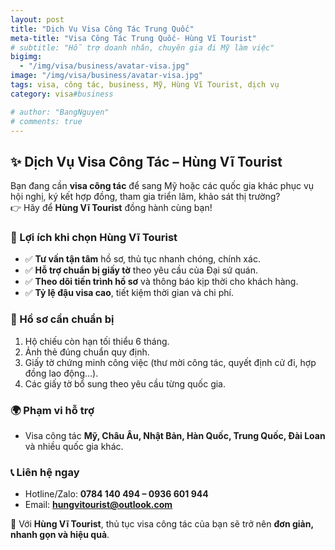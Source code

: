```yaml
---
layout: post
title: "Dịch Vụ Visa Công Tác Trung Quốc"
meta-title: "Visa Công Tác Trung Quốc- Hùng Vĩ Tourist"
# subtitle: "Hỗ trợ doanh nhân, chuyên gia đi Mỹ làm việc"
bigimg:
  - "/img/visa/business/avatar-visa.jpg"
image: "/img/visa/business/avatar-visa.jpg"
tags: visa, công tác, business, Mỹ, Hùng Vĩ Tourist, dịch vụ
category: visa#business

# author: "BangNguyen"
# comments: true
---
```


## ✨ Dịch Vụ Visa Công Tác – Hùng Vĩ Tourist  

Bạn đang cần **visa công tác** để sang Mỹ hoặc các quốc gia khác phục vụ hội nghị, ký kết hợp đồng, tham gia triển lãm, khảo sát thị trường?  
👉 Hãy để **Hùng Vĩ Tourist** đồng hành cùng bạn!

### 🔹 Lợi ích khi chọn Hùng Vĩ Tourist
- ✅ **Tư vấn tận tâm** hồ sơ, thủ tục nhanh chóng, chính xác.  
- ✅ **Hỗ trợ chuẩn bị giấy tờ** theo yêu cầu của Đại sứ quán.  
- ✅ **Theo dõi tiến trình hồ sơ** và thông báo kịp thời cho khách hàng.  
- ✅ **Tỷ lệ đậu visa cao**, tiết kiệm thời gian và chi phí.  

### 📌 Hồ sơ cần chuẩn bị
1. Hộ chiếu còn hạn tối thiểu 6 tháng.  
2. Ảnh thẻ đúng chuẩn quy định.  
3. Giấy tờ chứng minh công việc (thư mời công tác, quyết định cử đi, hợp đồng lao động...).  
4. Các giấy tờ bổ sung theo yêu cầu từng quốc gia.  

### 🌍 Phạm vi hỗ trợ
- Visa công tác **Mỹ, Châu Âu, Nhật Bản, Hàn Quốc, Trung Quốc, Đài Loan** và nhiều quốc gia khác.  

### 📞 Liên hệ ngay
- Hotline/Zalo: **0784 140 494 – 0936 601 944**  
- Email: **hungvitourist@outlook.com**  

💼 Với **Hùng Vĩ Tourist**, thủ tục visa công tác của bạn sẽ trở nên **đơn giản, nhanh gọn và hiệu quả**.  